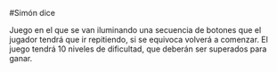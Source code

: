 #Simón dice

Juego en el que se van iluminando una secuencia de botones que el 
jugador tendrá que ir repitiendo, si se equivoca volverá a comenzar. 
El juego tendrá 10 niveles de dificultad, que deberán ser superados 
para ganar.